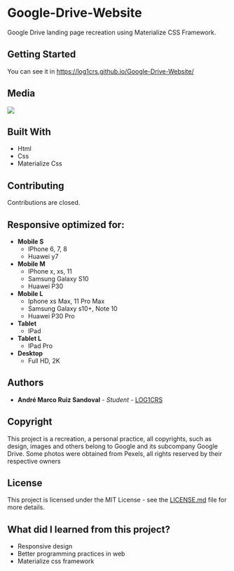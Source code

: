 # Google-Drive-Website
Google Drive landing page recreation using Materialize CSS Framework.

## Getting Started
You can see it in https://log1crs.github.io/Google-Drive-Website/

## Media
![](https://github.com/LOG1CRS/Google-Drive-Website/blob/master/Media.PNG)

## Built With

* Html
* Css
* Materialize Css

## Contributing

Contributions are closed.

## Responsive optimized for:
 - **Mobile S**
	 - IPhone 6, 7, 8
	 - Huawei y7
 - **Mobile M**
	 - IPhone x, xs, 11
	 - Samsung Galaxy S10
	 - Huawei P30
 - **Mobile L**
	 - Iphone xs Max, 11 Pro Max
	 - Samsung Galaxy s10+, Note 10
	 - Huawei P30 Pro
 - **Tablet**
	 - IPad
 - **Tablet L**
	 - IPad Pro
 - **Desktop**
	 - Full HD, 2K
	 
## Authors

* **André Marco Ruiz Sandoval** - *Student* - [LOG1CRS](https://github.com/LOG1CRS)
	 
## Copyright
This project is a recreation, a personal practice, all copyrights, such as design, images and others belong to Google and its subcompany Google Drive. Some photos were obtained from Pexels, all rights reserved by their respective owners

## License

This project is licensed under the MIT License - see the [LICENSE.md](https://github.com/LOG1CRS/Google-Drive-Website/blob/master/LICENSE) file for more details.

## What did I learned from this project?

* Responsive design
* Better programming practices in web
* Materialize css framework



